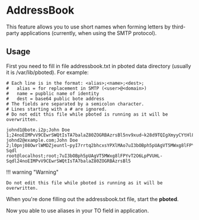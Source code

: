 # AddressBook

This feature allows you to use short names when forming letters by third-party applications (currently, when using the SMTP protocol).

## Usage

First you need to fill in file addressbook.txt in pboted data directory (usually it is /var/lib/pboted).
For example:

```
# Each line is in the format: <alias>;<name>;<dest>;
#   alias = for replacement in SMTP (<user>@<domain>)
#   name = pupblic name of identity
#   dest = base64 public bote address
# The fields are separated by a semicolon character.
# Lines starting with a # are ignored.
# Do not edit this file while pboted is running as it will be overwritten.

johnd1@bote.i2p;John Doe 1;24noEIMPvV9CEwrSWQtIsTA7balaZ80ZOGRBAzrsBl5nv9xud~k28d9TQIgXmyyCYtHl8PJASAFDeefSc6EJ81
johnd2@example.com;John Doe 2;l0pnj08OwrlWMDZjeuntl~pyI7rrtq2bhcxsYPXlMAo7uI3bOBph5pUAgVT5MWxg8lFPYvT2O6LpPVUHL-Sqdl
root@localhost;root;7uI3bOBph5pUAgVT5MWxg8lFPYvT2O6LpPVUHL-Sqdl24noEIMPvV9CEwrSWQtIsTA7balaZ80ZOGRBAzrsBl5

```

!!! warning "Warning"

    Do not edit this file while pboted is running as it will be overwritten.

When you're done filling out the addressbook.txt file, start the **pboted**.

Now you able to use aliases in your TO field in application.
